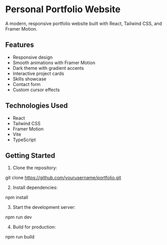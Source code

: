 # Personal Portfolio Website

A modern, responsive portfolio website built with React, Tailwind CSS, and Framer Motion.

## Features

- Responsive design
- Smooth animations with Framer Motion
- Dark theme with gradient accents
- Interactive project cards
- Skills showcase
- Contact form
- Custom cursor effects

## Technologies Used

- React
- Tailwind CSS
- Framer Motion
- Vite
- TypeScript

## Getting Started

1. Clone the repository: 

git clone https://github.com/yourusername/portfolio.git


2. Install dependencies:

npm install

3. Start the development server:

npm run dev


4. Build for production:

npm run build

